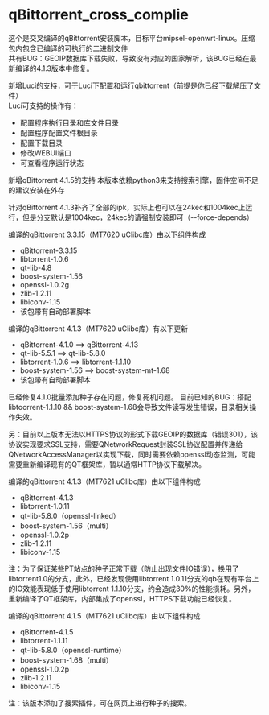 # qBittorrent_cross_complie
这个是交叉编译的qBittorrent安装脚本，目标平台mipsel-openwrt-linux。压缩包内包含已编译的可执行的二进制文件  
共有BUG：GEOIP数据库下载失败，导致没有对应的国家解析，该BUG已经在最新编译的4.1.3版本中修复。  

新增Luci的支持，可于Luci下配置和运行qbittorrent（前提是你已经下载解压了文件）  
Luci可支持的操作有：  
* 配置程序执行目录和库文件目录
* 配置程序配置文件根目录
* 配置下载目录
* 修改WEBUI端口
* 可查看程序运行状态  

新增qBittorrent 4.1.5的支持
本版本依赖python3来支持搜索引擎，固件空间不足的建议安装在外存  

针对qBittorrent 4.1.3补齐了全部的ipk，实际上也可以在24kec和1004kec上运行，但是分支默认是1004kec，24kec的请强制安装即可（--force-depends）  

编译的qBittorrent 3.3.15（MT7620 uClibc库）由以下组件构成  
* qBittorrent-3.3.15
* libtorrent-1.0.6
* qt-lib-4.8
* boost-system-1.56
* openssl-1.0.2g  
* zlib-1.2.11  
* libiconv-1.15  
* 该包带有自动部署脚本  

编译的qBittorrent 4.1.3（MT7620 uClibc库）有以下更新  
* qBittorrent-4.1.0 ==> qBittorrent-4.13
* qt-lib-5.5.1 ==> qt-lib-5.8.0  
* libtorrent-1.0.6 ==> libtorrent-1.1.10  
* boost-system-1.56 ==> boost-system-mt-1.68  
* 该包带有自动部署脚本  

已经修复4.1.0批量添加种子存在问题，修复死机问题。
目前已知的BUG：搭配libtoorrent-1.1.10 && boost-system-1.68会导致文件读写发生错误，目录相关操作失效。


另：目前以上版本无法以HTTPS协议的形式下载GEOIP的数据库（错误301），该协议实现要求SSL支持，需要QNetworkRequest封装SSL协议配置并传递给QNetworkAccessManager以实现下载，同时需要依赖openssl动态监测，可能需要重新编译现有的QT框架库，暂以通常HTTP协议下载解决。 

编译的qBittorrent 4.1.3（MT7621 uClibc库）由以下组件构成  
* qBittorrent-4.1.3
* libtorrent-1.0.11
* qt-lib-5.8.0（openssl-linked）
* boost-system-1.56（multi）
* openssl-1.0.2p  
* zlib-1.2.11  
* libiconv-1.15  

注：为了保证某些PT站点的种子正常下载（防止出现文件IO错误），换用了libtorrent1.0的分支，此外，已经发现使用libtorrent 1.0.11分支的qb在现有平台上的IO效能表现低于使用libtorrent 1.1.10分支，约会造成30%的性能损耗。另外，重新编译了QT框架库，内部集成了openssl，HTTPS下载功能已经恢复。  

编译的qBittorrent 4.1.5（MT7621 uClibc库）由以下组件构成  
* qBittorrent-4.1.5
* libtorrent-1.1.11
* qt-lib-5.8.0（openssl-runtime）
* boost-system-1.68（multi）
* openssl-1.0.2p  
* zlib-1.2.11  
* libiconv-1.15  

注：该版本添加了搜索插件，可在网页上进行种子的搜索。
